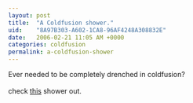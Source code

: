 ```yaml
---
layout: post
title:  "A Coldfusion shower."
uid:	"8A97B303-A602-1CA8-96AF4248A308832E"
date:   2006-02-21 11:05 AM +0000
categories: coldfusion
permalink: a-coldfusion-shower
---
```

Ever needed to be completely drenched in coldfusion?<br /><br />check <a href="http://www.techeblog.com/index.php/tech-gadget/take-a-cold-fusion-shower">this</a> shower out.